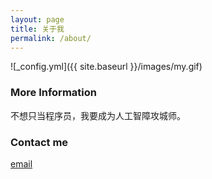 ```yaml
---
layout: page
title: 关于我
permalink: /about/
---
```


![_config.yml]({{ site.baseurl }}/images/my.gif)

### More Information
不想只当程序员，我要成为人工智障攻城师。

### Contact me

[email](mailto:dheguocai@gmail.com)